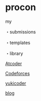 # procon
my

・submissions

・templates

・library

[Atcoder](https://beta.atcoder.jp/users/Hoi_koro)

[Codeforces](http://codeforces.com/profile/Hoi_koro)

[yukicoder](https://yukicoder.me/users/2682)

[blog](http://hoikoro.hatenablog.com/)
